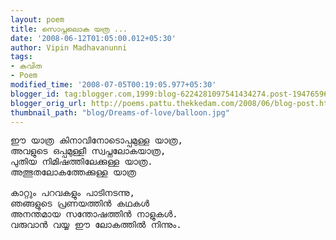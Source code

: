 ```yaml
---
layout: poem
title: സൊപ്നലൊക യത്ര ...
date: '2008-06-12T01:05:00.012+05:30'
author: Vipin Madhavanunni
tags:
- കവിത
- Poem
modified_time: '2008-07-05T00:19:05.977+05:30'
blogger_id: tag:blogger.com,1999:blog-6224281097541434274.post-1947659675300672029
blogger_orig_url: http://poems.pattu.thekkedam.com/2008/06/blog-post.html
thumbnail_path: "blog/Dreams-of-love/balloon.jpg"
---
```

<pre>
ഈ യാത്ര കിനാവിനോടൊപ്പമുള്ള യാത്ര, 
അവളുടെ ഒപ്പമുള്ളീ സ്വപ്നലോകയാത്ര, 
പുതിയ നിമിഷത്തിലേക്കുള്ള യാത്ര. 
അത്ഭുതലോകത്തേക്കുള്ള യാത്ര 

കാറ്റും പറവകളും പാടിനടന്നു, 
ഞങ്ങളുടെ പ്രണയത്തിന്‍ കഥകള്‍ 
അനന്തമായ സന്തോഷത്തിന്‍ നാളുകള്‍. 
വരുവാന്‍ വയ്യ ഈ ലോകത്തില്‍ നിന്നും.
</pre>

